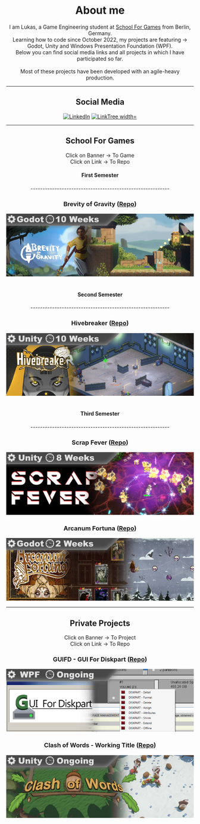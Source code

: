 <div align="center">
  
  <h1>About me</h1>
  
  <p>
    I am Lukas, a Game Engineering student at <a href="https://www.school4games.net">School For Games</a> from Berlin, Germany. <br />
    Learning how to code since October 2022, my projects are featuring -><br />
    Godot, Unity and Windows Presentation Foundation (WPF). <br />
    Below you can find social media links and all projects in which I have participated so far.<br /><br/>
    Most of these projects have been developed with an agile-heavy production.
  </p>

  <hr />
  <h2>Social Media</h2>
    <a align="center" href="https://www.linkedin.com/in/lukas-schmidt-93b532256/"><img src="https://static.licdn.com/aero-v1/sc/h/akt4ae504epesldzj74dzred8" alt="LinkedIn"/></a>
    <a align="center" href="https://linktr.ee/LumiToad"><img src="https://assets.production.linktr.ee/profiles/_next/static/logo-assets/apple-icon-180x180.png" alt="LinkTree width="60" height="60" /></a>
  <hr />
  
  <h2>School For Games</h2>

  Click on Banner -> To Game <br />
  Click on Link -> To Repo

  <h4>First Semester</h4>
  ----------------------------------------------------------<br />
  <h3>Brevity of Gravity (<a href="https://github.com/LumiToad/BrevityOfGravity">Repo</a>)</h3>
  <a href="https://brevity-of-gravity.school4games.net/">
    <img src="https://github.com/LumiToad/LumiToad/blob/main/img/banner/github_brevity_banner.png" />
  </a><br /><br />

  <h4>Second Semester</h4>
  ----------------------------------------------------------<br />
  <h3>Hivebreaker (<a href="https://github.com/LumiToad/Hivebreaker">Repo</a>)</h3>
  <a href="https://s4g.itch.io/hivebreaker">
    <img src="https://github.com/LumiToad/LumiToad/blob/main/img/banner/github_hivebreaker_banner.png" />
  </a><br /><br />

  <h4>Third Semester</h4>
  ----------------------------------------------------------<br />
  <h3>Scrap Fever (<a href="https://github.com/LumiToad/WorkingTitle-SurvivorDefense">Repo</a>)</h3>
  <a href="https://s4g.itch.io/scrap-fever">
    <img src="https://github.com/LumiToad/LumiToad/blob/main/img/banner/github_scrap_banner.png" />
  </a>

  <h3>Arcanum Fortuna (<a href="https://github.com/LumiToad/ArcanumFortuna">Repo</a>)</h3>
  <a href="https://s4g.itch.io/arcanum-fortuna">
    <img src="https://github.com/LumiToad/LumiToad/blob/main/img/banner/github_arcanum_banner.png" />
  </a>

  <hr />
  
  <h2>Private Projects</h2>
  
  Click on Banner -> To Project <br />
  Click on Link -> To Repo

  <h3>GUIFD - GUI For Diskpart (<a href="https://github.com/LumiToad/GUIForDiskpart">Repo</a>)</h3>
  <a href="#">
    <img src="https://github.com/LumiToad/LumiToad/blob/main/img/banner/github_gui_banner.png" />
  </a>
  
  <h3>Clash of Words - Working Title (<a href="https://github.com/LumiToad/ClashOfWords">Repo</a>)</h3>
  <a href="#">
    <img src="https://github.com/LumiToad/LumiToad/blob/main/img/banner/github_cow_banner.png" />
  </a>
  
</div>
